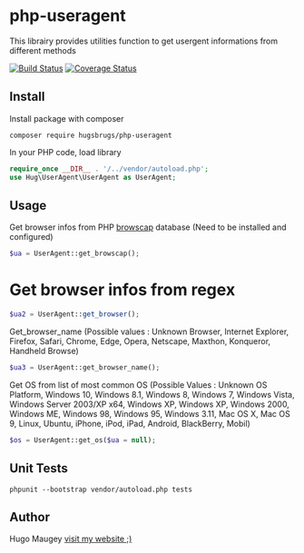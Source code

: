 # php-useragent

This librairy provides utilities function to get usergent informations from different methods

[![Build Status](https://travis-ci.org/hugsbrugs/php-useragent.svg?branch=master)](https://travis-ci.org/hugsbrugs/php-useragent)
[![Coverage Status](https://coveralls.io/repos/github/hugsbrugs/php-useragent/badge.svg?branch=master)](https://coveralls.io/github/hugsbrugs/php-useragent?branch=master)

## Install

Install package with composer
```
composer require hugsbrugs/php-useragent
```

In your PHP code, load library
```php
require_once __DIR__ . '/../vendor/autoload.php';
use Hug\UserAgent\UserAgent as UserAgent;
```


## Usage

Get browser infos from PHP [browscap](http://php.net/manual/en/function.get-browser.php
) database (Need to be installed and configured)
```php
$ua = UserAgent::get_browscap();
```

# Get browser infos from regex
```php
$ua2 = UserAgent::get_browser();
```

Get_browser_name (Possible values : Unknown Browser, Internet Explorer, Firefox, Safari, Chrome, Edge, Opera, Netscape, Maxthon, Konqueror, Handheld Browse)
```php
$ua3 = UserAgent::get_browser_name();
```

Get OS from list of most common OS (Possible Values : Unknown OS Platform, Windows 10, Windows 8.1, Windows 8, Windows 7, Windows Vista, Windows Server 2003/XP x64, Windows XP, Windows XP, Windows 2000, Windows ME, Windows 98, Windows 95, Windows 3.11, Mac OS X, Mac OS 9, Linux, Ubuntu, iPhone, iPod, iPad, Android, BlackBerry, Mobil)
```php
$os = UserAgent::get_os($ua = null);
```


## Unit Tests

```
phpunit --bootstrap vendor/autoload.php tests
```

## Author

Hugo Maugey [visit my website ;)](https://hugo.maugey.fr)
